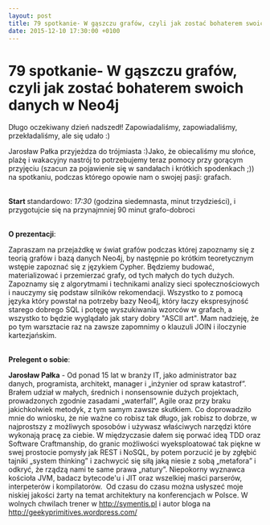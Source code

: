 ```yaml
---
layout: post
title: 79 spotkanie- W gąszczu grafów, czyli jak zostać bohaterem swoich danych w Neo4j
date: 2015-12-10 17:30:00 +0100
---
```

# 79 spotkanie- W gąszczu grafów, czyli jak zostać bohaterem swoich danych w Neo4j

<p>Długo oczekiwany dzień nadszedł! Zapowiadaliśmy, zapowiadaliśmy, przekładaliśmy, ale się udało :) </p> <p>Jarosław Pałka przyjeżdza do trójmiasta :)Jako, że obiecaliśmy mu słońce, plażę i wakacyjny nastrój to potrzebujemy teraz pomocy przy gorącym przyjęciu (szacun za pojawienie się w sandałach i krótkich spodenkach ;)) na spotkaniu, podczas którego opowie nam o swojej pasji: grafach.</p> <p><br/><b>Start </b>standardowo: <i>17:30</i> (godzina siedemnasta, minut trzydzieści), i przygotujcie się na przynajmniej 90 minut grafo-dobroci</p> <p><br/><b>O prezentacji</b>:</p> <p>Zapraszam na przejażdkę w świat grafów podczas której zapoznamy się z teorią grafów i bazą danych Neo4j, by następnie po krótkim teoretycznym wstępie zapoznać się z językiem Cypher. Będziemy budować, materializować i przemierzać grafy, od tych małych do tych dużych. Zapoznamy się z algorytmami i technikami analizy sieci społecznościowych i nauczymy się podstaw silników rekomendacji. Wszystko to z pomocą języka który powstał na potrzeby bazy Neo4j, który łaczy ekspresyjność starego dobrego SQL i potęgę wyszukiwania wzorców w grafach, a wszystko to będzie wyglądało jak stary dobry "ASCII art". Mam nadzieję, że po tym warsztacie raz na zawsze zapomnimy o klauzuli JOIN i iloczynie kartezjańskim.</p> <p><br/><b>Prelegent o sobie</b>:</p> <p><b>Jarosław Pałka</b> - Od ponad 15 lat w branży IT, jako administrator baz danych, programista, architekt, manager i „inżynier od spraw katastrof”. Brałem udział w małych, średnich i nonsensownie dużych projektach, prowadzonych zgodnie zasadami „waterfall”, Agile oraz przy braku jakichkolwiek metodyk, z tym samym zawsze skutkiem. Co doprowadziło mnie do wniosku, że nie ważne co robisz tak długo, jak robisz to dobrze, w najprostszy z możliwych sposobów i używasz właściwych narzędzi które wykonają pracę za ciebie. W międzyczasie dałem się porwać ideą TDD oraz Software Craftmanship, do granic możliwości wyeksploatować tak piękne w swej prostocie pomysły jak REST i NoSQL, by potem porzucić je by zgłębić tajniki „system thinking” i zachwycić się siłą jaką niesie z sobą „metafora” i odkryć, że rządzą nami te same prawa „natury”. Niepokorny wyznawca kościoła JVM, badacz bytecode'u i JIT oraz wszelkiej maści parserów, interpeterów i kompilatorów.  Od czasu do czasu można usłyszeć moje niskiej jakości żarty na temat architektury na konferencjach w Polsce. W wolnych chwilach trener w <a href="http://symentis.pl"><a href="http://symentis.pl" class="linkified">http://symentis.pl</a></a> i autor bloga na <a href="http://geekyprimitives.wordpress.com/"><a href="http://geekyprimitives.wordpress.com/" class="linkified">http://geekyprimitives.wordpress.com/</a></a></p>

